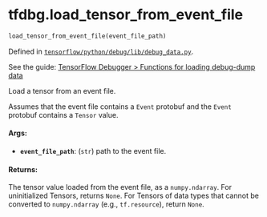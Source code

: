 <div itemscope itemtype="http://developers.google.com/ReferenceObject">
<meta itemprop="name" content="tfdbg.load_tensor_from_event_file" />
</div>

# tfdbg.load_tensor_from_event_file

``` python
load_tensor_from_event_file(event_file_path)
```



Defined in [`tensorflow/python/debug/lib/debug_data.py`](https://www.tensorflow.org/code/tensorflow/python/debug/lib/debug_data.py).

See the guide: [TensorFlow Debugger > Functions for loading debug-dump data](../../../api_guides/python/tfdbg.md#Functions_for_loading_debug_dump_data)

Load a tensor from an event file.

Assumes that the event file contains a `Event` protobuf and the `Event`
protobuf contains a `Tensor` value.

#### Args:

* <b>`event_file_path`</b>: (`str`) path to the event file.


#### Returns:

  The tensor value loaded from the event file, as a `numpy.ndarray`. For
  uninitialized Tensors, returns `None`. For Tensors of data types that
  cannot be converted to `numpy.ndarray` (e.g., `tf.resource`), return
  `None`.